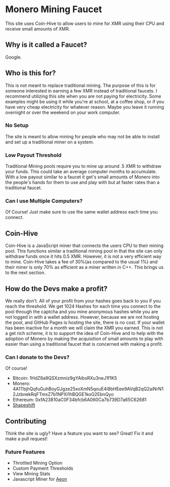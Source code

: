 # Monero Mining Faucet
This site uses Coin-Hive to allow users to mine for XMR using their CPU and receive small amounts of XMR.
## Why is it called a Faucet?
Google.
## Who is this for?
This is not meant to replace traditional mining. The purpose of this is for someone interested in earning a few XMR instead of traditional faucets. I recommend utilizing this site when you are not paying for electricity. Some examples might be using it while you're at school, at a coffee shop, or if you have very cheap electricity for whatever reason. Maybe you leave it running overnight or over the weekend on your work computer. 
### No Setup 
The site is meant to allow mining for people who may not be able to install and set up a traditional miner on a system.
### Low Payout Threshold
Traditional Mining pools require you to mine up around .5 XMR to withdraw your funds. This could take an average computer months to accumulate. With a low payout similar to a faucet it get's small amounts of Monero into the people's hands for them to use and play with but at faster rates than a traditional faucet. 
### Can I use Multiple Computers?
Of Course! Just make sure to use the same wallet address each time you connect.
## Coin-Hive
Coin-Hive is a JavaScript miner that connects the users CPU to their mining pool. This functions similar a traditional mining pool in that the site can only withdraw funds once it hits 0.5 XMR. However, it is not a very efficient way to mine. Coin-Hive takes a fee of 30%(as compared to the usual 1%) and their miner is only 70% as efficient as a miner written in C++. This brings us to the next section.
## How do the Devs make a profit?
We really don't. All of your profit from your hashes goes back to you if you reach the threshold. We get 1024 Hashes for each time you connect to the pool through the captcha and you mine anonymous hashes while you are not logged in with a wallet address. However, because we are not hosting the pool, and GitHub Pages is hosting the site, there is no cost. If your wallet has been inactive for a month we will claim the XMR you earned. This is not a get rich scheme, it is to support the idea of Coin-Hive and to help with the adoption of Monero by making the acquisition of small amounts to play with easier than using a traditional faucet that is concerned with making a profit.
### Can I donate to the Devs?
Of course!
+ Bitcoin: 1HdZ8a9QSXzmniz9gYAibsRXu3neJ1f1K5
+ Monero: 4A1TbjhQqfuGuhBoyGJgze25xoXmN5qouE4i8bHEee9AVqB2qQ2aiNrN12JzbnekRqFTmxZ7b1NPXi1hBQGE1koG2EbnQyo
+ Ethereum: 0xfA23810aC0F34bfcb6A060Ca7b739D7a65C62681
+ [Shapeshift](https://shapeshift.io/shifty.html?destination=4A1TbjhQqfuGuhBoyGJgze25xoXmN5qouE4i8bHEee9AVqB2qQ2aiNrN12JzbnekRqFTmxZ7b1NPXi1hBQGE1koG2EbnQyo&output=XMR&apiKey=c46c3a05e6df0d7e7f37e960888b2aba4f37bd3b14708c3c5819d801c59855ea89a65f8f138c0b8056b0e92d0a404efef708c1fac3e1e9b3ac8f4d97a75b7854)
## Contributing
Think the site is ugly? Have a feature you want to see? Great! Fix it and make a pull request!
### Future Features
+ Throttled Mining Option
+ Custom Payment Thresholds
+ View Mining Stats
+ Javascript Miner for [Aeon](http://www.aeon.cash/)
